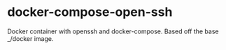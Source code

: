 # docker-compose-open-ssh
Docker container with openssh and docker-compose. Based off the base _/docker image.

